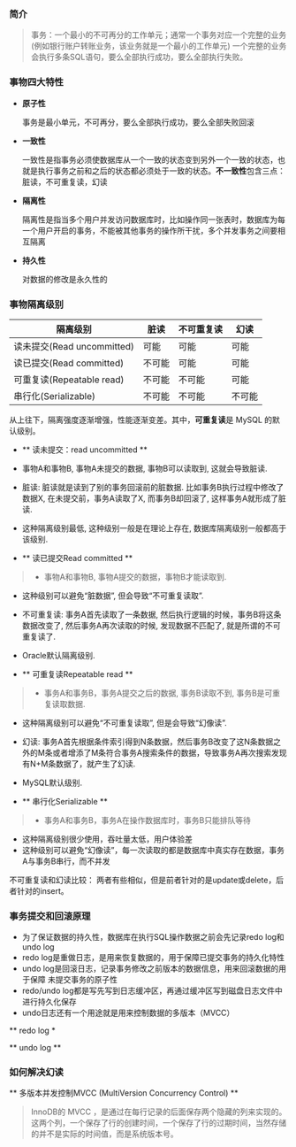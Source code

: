 ### 简介
> 事务：一个最小的不可再分的工作单元；通常一个事务对应一个完整的业务(例如银行账户转账业务，该业务就是一个最小的工作单元)
  一个完整的业务会执行多条SQL语句，要么全部执行成功，要么全部执行失败。

### 事物四大特性

- **原子性**

  事务是最小单元，不可再分，要么全部执行成功，要么全部失败回滚

- **一致性**

  一致性是指事务必须使数据库从一个一致的状态变到另外一个一致的状态，也就是执行事务之前和之后的状态都必须处于一致的状态。**不一致性**包含三点：脏读，不可重复读，幻读

- **隔离性**

  隔离性是指当多个用户并发访问数据库时，比如操作同一张表时，数据库为每一个用户开启的事务，不能被其他事务的操作所干扰，多个并发事务之间要相互隔离

- **持久性**

  对数据的修改是永久性的

### 事物隔离级别

| 隔离级别 | 脏读 | 不可重复读 | 幻读 |
|-----|-----|-----|-----|
| 读未提交(Read uncommitted) | 可能 | 可能 | 可能 |
| 读已提交(Read committed) | 不可能 | 可能 | 可能 |
| 可重复读(Repeatable read) | 不可能 | 不可能 | 可能 |
| 串行化(Serializable) | 不可能 | 不可能 | 不可能 |

从上往下，隔离强度逐渐增强，性能逐渐变差。其中，**可重复读**是 MySQL 的默认级别。

- ** 读未提交：read uncommitted **

> 
- 事物A和事物B, 事物A未提交的数据, 事物B可以读取到, 这就会导致脏读.
- 脏读: 脏读就是读到了别的事务回滚前的脏数据. 比如事务B执行过程中修改了数据X, 在未提交前，事务A读取了X, 而事务B却回滚了, 这样事务A就形成了脏读.
- 这种隔离级别最低, 这种级别一般是在理论上存在, 数据库隔离级别一般都高于该级别.

- ** 读已提交Read committed **

> - 事物A和事物B, 事物A提交的数据，事物B才能读取到.
- 这种级别可以避免“脏数据”, 但会导致“不可重复读取”.
- 不可重复读: 事务A首先读取了一条数据, 然后执行逻辑的时候，事务B将这条数据改变了, 然后事务A再次读取的时候, 发现数据不匹配了, 就是所谓的不可重复读了.
- Oracle默认隔离级别.

- ** 可重复读Repeatable read **

> - 事务A和事务B，事务A提交之后的数据, 事务B读取不到, 事务B是可重复读取数据.
- 这种隔离级别可以避免“不可重复读取”, 但是会导致“幻像读”.
- 幻读: 事务A首先根据条件索引得到N条数据，然后事务B改变了这N条数据之外的M条或者增添了M条符合事务A搜索条件的数据，导致事务A再次搜索发现有N+M条数据了，就产生了幻读.
- MySQL默认级别.

- ** 串行化Serializable **

> - 事务A和事务B，事务A在操作数据库时，事务B只能排队等待
- 这种隔离级别很少使用，吞吐量太低，用户体验差
- 这种级别可以避免“幻像读”，每一次读取的都是数据库中真实存在数据，事务A与事务B串行，而不并发

不可重复读和幻读比较：
两者有些相似，但是前者针对的是update或delete，后者针对的insert。

### 事务提交和回滚原理
- 为了保证数据的持久性，数据库在执行SQL操作数据之前会先记录redo log和undo log
- redo log是重做日志，是用来恢复数据的，用于保障已提交事务的持久化特性
- undo log是回滚日志，记录事务修改之前版本的数据信息，用来回滚数据的用于保障 未提交事务的原子性
- redo/undo log都是写先写到日志缓冲区，再通过缓冲区写到磁盘日志文件中进行持久化保存
- undo日志还有一个用途就是用来控制数据的多版本（MVCC）

** redo log *

** undo log **


### 如何解决幻读

** 多版本并发控制MVCC (MultiVersion Concurrency Control) **
> InnoDB的 MVCC ，是通过在每行记录的后面保存两个隐藏的列来实现的。这两个列，一个保存了行的创建时间，一个保存了行的过期时间，当然存储的并不是实际的时间值，而是系统版本号。